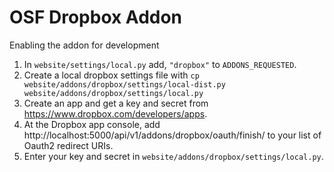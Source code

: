 # OSF Dropbox Addon

Enabling the addon for development

1. In `website/settings/local.py` add, `"dropbox"` to `ADDONS_REQUESTED`.
2. Create a local dropbox settings file with `cp website/addons/dropbox/settings/local-dist.py website/addons/dropbox/settings/local.py`
3. Create an app and get a key and secret from https://www.dropbox.com/developers/apps.
5. At the Dropbox app console, add http://localhost:5000/api/v1/addons/dropbox/oauth/finish/ to your list of Oauth2 redirect URIs.
4. Enter your key and secret in `website/addons/dropbox/settings/local.py`. 
